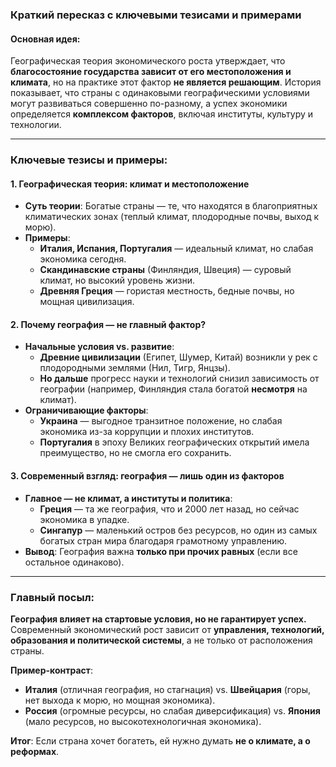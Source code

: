 ### **Краткий пересказ с ключевыми тезисами и примерами**  

#### **Основная идея**:  
Географическая теория экономического роста утверждает, что **благосостояние государства зависит от его местоположения и климата**, но на практике этот фактор **не является решающим**. История показывает, что страны с одинаковыми географическими условиями могут развиваться совершенно по-разному, а успех экономики определяется **комплексом факторов**, включая институты, культуру и технологии.  

---

### **Ключевые тезисы и примеры**:  

#### **1. Географическая теория: климат и местоположение**  
- **Суть теории**: Богатые страны — те, что находятся в благоприятных климатических зонах (теплый климат, плодородные почвы, выход к морю).  
- **Примеры**:  
  - **Италия, Испания, Португалия** — идеальный климат, но слабая экономика сегодня.  
  - **Скандинавские страны** (Финляндия, Швеция) — суровый климат, но высокий уровень жизни.  
  - **Древняя Греция** — гористая местность, бедные почвы, но мощная цивилизация.  

#### **2. Почему география — не главный фактор?**  
- **Начальные условия vs. развитие**:  
  - **Древние цивилизации** (Египет, Шумер, Китай) возникли у рек с плодородными землями (Нил, Тигр, Янцзы).  
  - **Но дальше** прогресс науки и технологий снизил зависимость от географии (например, Финляндия стала богатой **несмотря** на климат).  
- **Ограничивающие факторы**:  
  - **Украина** — выгодное транзитное положение, но слабая экономика из-за коррупции и плохих институтов.  
  - **Португалия** в эпоху Великих географических открытий имела преимущество, но не смогла его сохранить.  

#### **3. Современный взгляд: география — лишь один из факторов**  
- **Главное — не климат, а институты и политика**:  
  - **Греция** — та же география, что и 2000 лет назад, но сейчас экономика в упадке.  
  - **Сингапур** — маленький остров без ресурсов, но один из самых богатых стран мира благодаря грамотному управлению.  
- **Вывод**: География важна **только при прочих равных** (если все остальное одинаково).  

---

### **Главный посыл**:  
**География влияет на стартовые условия, но не гарантирует успех.** Современный экономический рост зависит от **управления, технологий, образования и политической системы**, а не только от расположения страны.  

**Пример-контраст**:  
- **Италия** (отличная география, но стагнация) vs. **Швейцария** (горы, нет выхода к морю, но мощная экономика).  
- **Россия** (огромные ресурсы, но слабая диверсификация) vs. **Япония** (мало ресурсов, но высокотехнологичная экономика).  

**Итог**: Если страна хочет богатеть, ей нужно думать **не о климате, а о реформах**.